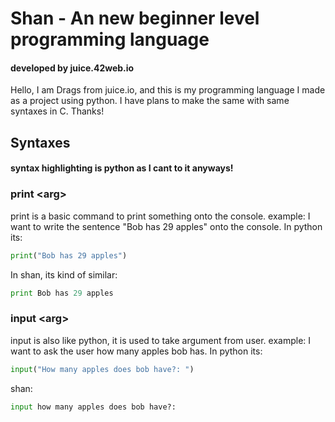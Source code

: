 # Shan - An new beginner level programming language

#### developed by juice.42web.io
Hello, I am Drags from juice.io, and this is my programming language I made as a project using python. I have plans to make the same with same syntaxes in C. Thanks!

## Syntaxes
#### syntax highlighting is python as I cant to it anyways!

### print \<arg\>
print is a basic command to print something onto the console.
example: 
I want to write the sentence "Bob has 29 apples" onto the console.
In python its:
```python
print("Bob has 29 apples")
```
In shan, its kind of similar:
```python
print Bob has 29 apples
```

### input \<arg\>
input is also like python, it is used to take argument from user.
example:
I want to ask the user how many apples bob has.
In python its:
```python
input("How many apples does bob have?: ")
```
shan: 
```python
input how many apples does bob have?: 
```


